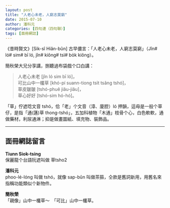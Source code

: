 ```yaml
---
layout: post
title: "人老心未老，人窮志莫窮"
date: 2015-07-10
author: 潘科元
categories: [四句連（四句聯）]
tags: [面冊網誌]
---
```


《昔時賢文》[Sik-sî Hiân-bûn] 古早儂言：「人老心未老，人窮志莫窮」（Jîn# ló# sim# bī ló, jîn# kiông# tsì# bo̍k kiông）。

簡秋榮大兄分享講，捌聽過布袋戲个口白講：

> 人老心未老 [jîn ló sim bī ló]，  
> 可比山中一欉草 [khó-pí suann-tiong tsi̍t tsâng tshó]，  
> 草皮皺皺 [tshó-phuê jiâu-jiâu]，  
> 草心好好 [tshó-sim hó-hó]。

「草」佇遮唸文音 tshó，佮「老」个文音（漳、廈腔）ló 押韻，這毋是一般个草仔，是指「通(蓪)草 thong-tshó」，五加科植物「木通」枝骨个心，白色軟軟，通做藥材，利尿通淋；抑是做畫圖紙、填充物、裝飾品。

---

## 面冊網誌留言

**Tiunn Siok-tsing**  
保麗龍个台語阮遮叫做 草tsho2

**潘科元**  
phoo-lé-lóng 叫做 tshó，就像 sap-bûn 叫做茶箍，仝款是舊詞新用，用舊名來指稱功能類似个新物件。

**簡秋榮**  
「親像」山中一欉草～　「可比」山中一欉草。
